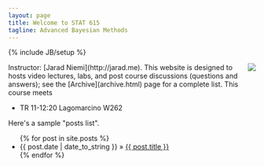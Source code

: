 ```yaml
---
layout: page
title: Welcome to STAT 615
tagline: Advanced Bayesian Methods
---
```

{% include JB/setup %}


<img src="http://upload.wikimedia.org/wikipedia/commons/thumb/e/ed/Bayes_icon.svg/200px-Bayes_icon.svg.png" align="right" />
Instructor: [Jarad Niemi](http://jarad.me). This website is designed to hosts video lectures, labs, and post course discussions (questions and answers); see the [Archive](archive.html) page for a complete list. This course meets

- TR 11-12:20 Lagomarcino W262

Here's a sample "posts list".

<ul class="posts">
  {% for post in site.posts %}
    <li><span>{{ post.date | date_to_string }}</span> &raquo; <a href="{{ BASE_PATH }}{{ post.url }}">{{ post.title }}</a></li>
  {% endfor %}
</ul>


